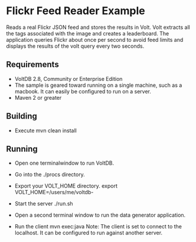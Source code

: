 Flickr Feed Reader Example
==========================

Reads a real Flickr JSON feed and stores the results in Volt. Volt extracts all the tags associated with the image and creates a leaderboard. The application queries Flickr about once per second to avoid feed limits and displays the results of the volt query every two seconds.

## Requirements
* VoltDB 2.8, Community or Enterprise Edition
* The sample is geared toward running on a single machine, such as a macbook. It can easily be configured to run on a server.
* Maven 2 or greater

## Building
* Execute 
  mvn clean install

## Running
* Open one terminalwindow to run VoltDB. 
* Go into the ./procs directory.
* Export your VOLT_HOME directory.
  export VOLT_HOME=/users/me/voltdb-<version>
* Start the server
  ./run.sh 

* Open a second terminal window to run the data generator application.
* Run the client
  mvn exec:java
Note: The client is set to connect to the localhost. It can be configured to run against another server.
